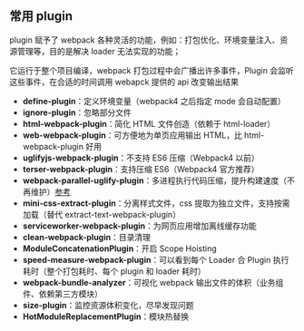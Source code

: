 ## 常用 plugin

plugin 赋予了 webpack 各种灵活的功能，例如：打包优化、环境变量注入、资源管理等，目的是解决 loader 无法实现的功能；

它运行于整个项目编译，webpack 打包过程中会广播出许多事件，Plugin 会监听这些事件，在合适的时间调用 webapck 提供的 api 改变输出结果

- **define-plugin**：定义环境变量（webpack4 之后指定 mode 会自动配置）
- **ignore-plugin**：忽略部分文件
- **html-webpack-plugin**：简化 HTML 文件创造（依赖于 html-loader）
- **web-webpack-plugin**：可方便地为单页应用输出 HTML，比 html-webpack-plugin 好用
- **uglifyjs-webpack-plugin**：不支持 ES6 压缩（Webpack4 以前）
- **terser-webpack-plugin**：支持压缩 ES6（Webpack4 官方推荐）
- **webpack-parallel-uglify-plugin**：多进程执行代码压缩，提升构建速度（不再维护）[参考](https://juejin.cn/post/6844903911568965645)
- **mini-css-extract-plugin**：分离样式文件，css 提取为独立文件，支持按需加载（替代 extract-text-webpack-plugin）
- **serviceworker-webpack-plugin**：为网页应用增加离线缓存功能
- **clean-webpack-plugin**：目录清理
- **ModuleConcatenationPlugin**：开启 Scope Hoisting
- **speed-measure-webpack-plugin**：可以看到每个 Loader 合 Plugin 执行耗时（整个打包耗时、每个 plugin 和 loader 耗时）
- **webpack-bundle-analyzer**：可视化 webpack 输出文件的体积（业务组件、依赖第三方模块）
- **size-plugin**：监控资源体积变化，尽早发现问题
- **HotModuleReplacementPlugin**：模块热替换
